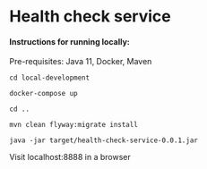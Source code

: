 # Health check service

#### Instructions for running locally:
Pre-requisites: Java 11, Docker, Maven

`cd local-development`

`docker-compose up`

`cd ..`

`mvn clean flyway:migrate install`

`java -jar target/health-check-service-0.0.1.jar`

Visit localhost:8888 in a browser